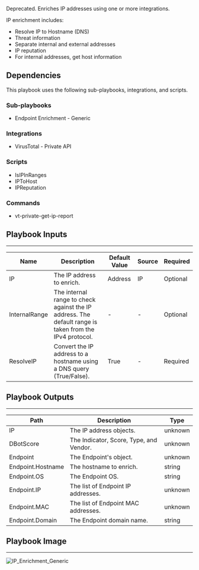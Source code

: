 Deprecated. Enriches IP addresses using one or more integrations.

IP enrichment includes:
* Resolve IP to Hostname (DNS)
* Threat information
* Separate internal and external addresses
* IP reputation
* For internal addresses, get host information

## Dependencies
This playbook uses the following sub-playbooks, integrations, and scripts.

### Sub-playbooks
* Endpoint Enrichment - Generic

### Integrations
* VirusTotal - Private API

### Scripts
* IsIPInRanges
* IPToHost
* IPReputation

### Commands
* vt-private-get-ip-report

## Playbook Inputs
---

| **Name** | **Description** | **Default Value** | **Source** | **Required** |
| --- | --- | --- | --- | --- |
| IP | The IP address to enrich. | Address | IP | Optional |
| InternalRange | The internal range to check against the IP address. The default range is taken from the IPv4 protocol. | - | - | Optional |
| ResolveIP | Convert the IP address to a hostname using a DNS query (True/False). | True | - | Required |

## Playbook Outputs
---

| **Path** | **Description** | **Type** |
| --- | --- | --- |
| IP | The IP address objects. | unknown |
| DBotScore | The Indicator, Score, Type, and Vendor. | unknown |
| Endpoint | The Endpoint's object. | unknown |
| Endpoint.Hostname | The hostname to enrich. | string |
| Endpoint.OS | The Endpoint OS. | string |
| Endpoint.IP | The list of Endpoint IP addresses. | unknown |
| Endpoint.MAC | The list of Endpoint MAC addresses. | unknown |
| Endpoint.Domain | The Endpoint domain name. | string |

## Playbook Image
---
![IP_Enrichment_Generic](../../doc_files/IP_Enrichment_Generic.png/n)
